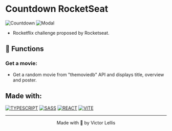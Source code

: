 # Countdown RocketSeat

<img src="images/index.jpg" alt="Countdown">
<img src="images/modal.jpg" alt="Modal">

- Rocketflix challenge proposed by Rocketseat.

## 🔧 Functions

### Get a movie:
- Get a random movie from "themoviedb" API and displays title, overview and poster.

## Made with:
[![TYPESCRIPT](https://img.shields.io/badge/TypeScript-3178C6?style=for-the-badge&logo=typescript&logoColor=white)](https://www.typescriptlang.org/)
[![SASS](https://img.shields.io/badge/SASS-CF649A?style=for-the-badge&logo=sass&logoColor=white)](https://sass-lang.com/)
[![REACT](https://img.shields.io/badge/React-61dafb?style=for-the-badge&logo=react&logoColor=white)](https://reactjs.org/)
[![VITE](https://img.shields.io/badge/Vite-646cff?style=for-the-badge&logo=vite&logoColor=white)](https://vitejs.dev/)

---

<p align="center">Made with 💜 by Victor Lellis</p>